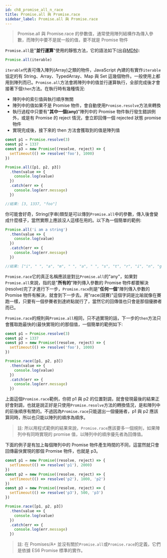 ```yaml
---
id: ch8_promise_all_n_race
title: Promise.all 與 Promise.race
sidebar_label: Promise.all 與 Promise.race
---
```


> Promise.all 與 Promise.race 的參數值，通常使用陣列結構作為傳入參數，而陣列中要不是就一般的值，要不就是 Promise 物件

`Promise.all`是"**並行運算**"使用的靜態方法，它的語法如下(出自[MDN](https://developer.mozilla.org/en-US/docs/Web/JavaScript/Reference/Global_Objects/Promise/all)):

```js
Promise.all(iterable)
```

`iterable`代表可傳入陣列(Array)之類的物件，JavaScript 內建的有實作`iterable`協定的有 String、Array、TypedArray、Map 與 Set 這幾個物件。一般使用上都用到陣列而已。`Promise.all`方法會將陣列中的值並行運算執行，全部完成後才會接著下個`then`方法。在執行時有幾種情況:

- 陣列中的索引值與執行順序無關
- 陣列中的值如果不是 Promise 物件，會自動使用`Promise.resolve`方法來轉換
- 執行過程中只要有"**其中一個(any)**"陣列中的 Promise 物件執行發生錯誤例外，或是有 Promise 的 reject 情況，會立即回傳一個 rejected 狀態 promise 物件
- 實現完成後，接下來的 then 方法會獲取到的值是陣列值

```js
const p1 = Promise.resolve(3)
const p2 = 1337
const p3 = new Promise((resolve, reject) => {
  setTimeout(() => resolve('foo'), 1000)
})

Promise.all([p1, p2, p3])
  .then(value => {
    console.log(value)
  })
  .catch(err => {
    console.log(err.message)
  })

//結果: [3, 1337, "foo"]
```

你可能會好奇，String(字串)類型是可以傳到`Promise.all`中的參數，傳入後會變成什麼樣子，當然實際上應該沒人這樣在用的。以下為一個簡單的範例:

```js
Promise.all('i am a string')
  .then(value => {
    console.log(value)
  })
  .catch(err => {
    console.log(err.message)
  })

//結果: ["i", " ", "a", "m", " ", "a", " ", "s", "t", "r", "i", "n", "g"]
```

`Promise.race`它的真正名稱應該是對比`Promise.all`的"any"，如果對`Promise.all`來說，指的是"**所有的**"陣列傳入參數的 Promise 物件都要解決(resolve)完了才進行下一步，`Promise.race`則是"**任何一個**"陣列傳入參數的 Promise 物件有解決，就會到下一步去。用"race(競賽)"這個字詞是比喻就像在賽跑一樣，只要有一個參賽者到達終點就行了，當然它的回傳值也只會是那個優勝者而已。

`Promise.race`的規則與`Promise.all`相同，只不過實現的話，下一步的`then`方法只會獲取跑最快的(最快實現的)的那個值，一個簡單的範例如下:

```js
const p1 = Promise.resolve(3)
const p2 = 1337
const p3 = new Promise((resolve, reject) => {
  setTimeout(() => resolve('foo'), 1000)
})

Promise.race([p1, p2, p3])
  .then(value => {
    console.log(value)
  })
  .catch(err => {
    console.log(err.message)
  })
```

上面這個`Promise.race`範例，你把 p1 與 p2 的位置對調，就會發現最後的結果正好會對調，也就是說正好是只使用`Promise.resolve`方法的轉換情況，是和陣列中的前後順序有關的。不過因為`Promise.race`只能選出一個優腃者，p1 與 p2 應該算同時，所以也只能以陣列的順序為順序。

> 註: 所以用程式範例的結果來說，`Promise.race`應該要多一個規則，如果陣列中有同時實現的 promise 值，以陣列中的順序優先者為回傳值。

下面的例子是有加上每個陣列中的 Promise 物件產生時間的不同，這當然就只會回傳最快實現的那個 Promise 物件，也就是 p3。

```js
const p1 = new Promise((resolve, reject) => {
  setTimeout(() => resolve('p1'), 2000)
})
const p2 = new Promise((resolve, reject) => {
  setTimeout(() => resolve('p2'), 1000, 'p2')
})
const p3 = new Promise((resolve, reject) => {
  setTimeout(() => resolve('p3'), 500, 'p3')
})

Promise.race([p1, p2, p3])
  .then(value => {
    console.log(value)
  })
  .catch(err => {
    console.log(err.message)
  })
```

> 註: 在 Promises/A+ 並沒有關於`Promise.all`或`Promise.race`的定義，它們是依據 ES6 Promise 標準的實作。
